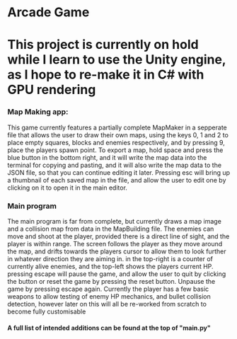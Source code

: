 # Arcade Game
<HTML>
  <body>
    <h1>This project is currently on hold while I learn to use the Unity engine, as I hope to re-make it in C# with GPU rendering</h1>
  <h3>Map Making app:</h3>

<p>This game currently features a partially complete MapMaker in a sepperate file that allows the user to draw their own maps, using the keys 0, 1 and 2 to place empty squares, blocks and enemies respectively, and by pressing 9, place the players spawn point. To export a map, hold space and press the blue button in the bottom right, and it will write the map data into the terminal for copying and pasting, and it will also write the map data to the JSON file, so that you can continue editing it later. Pressing esc will bring up a thumbnail of each saved map in the file, and allow the user to edit one by clicking on it to open it in the main editor.</p>

<h3>Main program</h3>

<p>The main program is far from complete, but currently draws a map image and a collision map from data in the MapBuilding file. The enemies can move and shoot at the player, provided there is a direct line of sight, and the player is within range. The screen follows the player as they move around the map, and drifts towards the players cursor to allow them to look further in whatever direction they are aiming in. in the top-right is a counter of currently alive enemies, and the top-left shows the players current HP. pressing escape will pause the game, and allow the user to quit by clicking the button or reset the game by pressing the reset button. Unpause the game by pressing escape again. Currently the player has a few basic weapons to allow testing of enemy HP mechanics, and bullet collision detection, however later on this will all be re-worked from scratch to become fully customisable</p>

<h4>A full list of intended additions can be found at the top of "main.py"</h4>
  </body>
</HTML>
